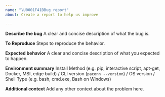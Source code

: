 ```yaml
---
name: "\U0001F41BBug report"
about: Create a report to help us improve

---
```


**Describe the bug**
A clear and concise description of what the bug is.

**To Reproduce**
Steps to reproduce the behavior.

**Expected behavior**
A clear and concise description of what you expected to happen.

**Environment summary**
Install Method (e.g. pip, interactive script, apt-get, Docker, MSI, edge build) / CLI version (`paconn --version`) / OS version / Shell Type (e.g. bash, cmd.exe, Bash on Windows)  

**Additional context**
Add any other context about the problem here.
